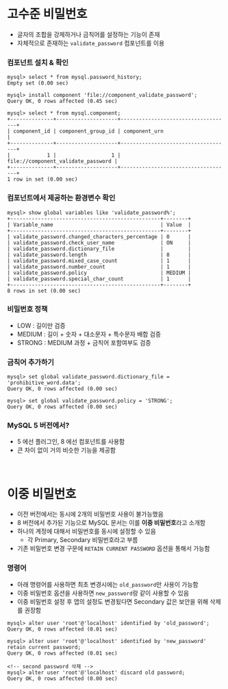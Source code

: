 # 고수준 비밀번호

- 글자의 조합을 강제하거나 금칙어를 설정하는 기능이 존재
- 자체적으로 존재하는 `validate_password` 컴포넌트를 이용

### 컴포넌트 설치 & 확인

```
mysql> select * from mysql.password_history;
Empty set (0.00 sec)

mysql> install component 'file://component_validate_password';
Query OK, 0 rows affected (0.45 sec)

mysql> select * from mysql.component;
+--------------+--------------------+------------------------------------+
| component_id | component_group_id | component_urn                      |
+--------------+--------------------+------------------------------------+
|            1 |                  1 | file://component_validate_password |
+--------------+--------------------+------------------------------------+
1 row in set (0.00 sec)
```

### 컴포넌트에서 제공하는 환경변수 확인

```
mysql> show global variables like 'validate_password%';
+-------------------------------------------------+--------+
| Variable_name                                   | Value  |
+-------------------------------------------------+--------+
| validate_password.changed_characters_percentage | 0      |
| validate_password.check_user_name               | ON     |
| validate_password.dictionary_file               |        |
| validate_password.length                        | 8      |
| validate_password.mixed_case_count              | 1      |
| validate_password.number_count                  | 1      |
| validate_password.policy                        | MEDIUM |
| validate_password.special_char_count            | 1      |
+-------------------------------------------------+--------+
8 rows in set (0.00 sec)

```

### 비밀번호 정책

- LOW : 길이만 검증
- MEDIUM : 길이 + 숫자 + 대소문자 + 특수문자 배합 검증
- STRONG : MEDIUM 과정 + 금칙어 포함여부도 검증

### 금칙어 추가하기

```
mysql> set global validate_password.dictionary_file = 'prohibitive_word.data';
Query OK, 0 rows affected (0.00 sec)

mysql> set global validate_password.policy = 'STRONG';
Query OK, 0 rows affected (0.00 sec)
```

### MySQL 5 버전에서?

- 5 에선 플러그인, 8 에선 컴포넌트를 사용함
- 큰 차이 없이 거의 비슷한 기능을 제공함

<br/>

# 이중 비밀번호

- 이전 버전에서는 동시에 2개의 비밀번호 사용이 불가능했음
- 8 버전에서 추가된 기능으로 MySQL 문서는 이를 **이중 비밀번호**라고 소개함
- 하나의 계정에 대해서 비밀번호를 동시에 설정할 수 있음
  - 각 Primary, Secondary 비밀번호라고 부름
- 기존 비밀번호 변경 구문에 `RETAIN CURRENT PASSWORD` 옵션을 통해서 가능함

### 명령어

- 아래 명령어를 사용하면 최초 변경시에는 `old_password`만 사용이 가능함
- 이중 비밀번호 옵션을 사용하면 `new_password`랑 같이 사용할 수 있음
- 이중 비밀번호 설정 후 앱의 설정도 변경됬다면 Secondary 값은 보안을 위해 삭제를 권장함

```
mysql> alter user 'root'@'localhost' identified by 'old_password';
Query OK, 0 rows affected (0.01 sec)

mysql> alter user 'root'@'localhost' identified by 'new_password' retain current password;
Query OK, 0 rows affected (0.01 sec)

<!-- second password 삭제 -->
mysql> alter user 'root'@'localhost' discard old password;
Query OK, 0 rows affected (0.00 sec)
```
